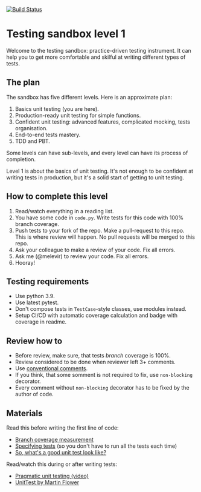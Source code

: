[![Build Status](https://travis-ci.org/katyaaa86/level_1.svg?branch=main)](https://travis-ci.org/katyaaa86/level_1)

# Testing sandbox level 1

Welcome to the testing sandbox: practice-driven testing instrument.
It can help you to get more comfortable and skilful at writing different
types of tests.

## The plan

The sandbox has five different levels. Here is an approximate plan:

1. Basics unit testing (you are here).
2. Production-ready unit testing for simple functions.
3. Confident unit testing: advanced features, complicated mocking, tests organisation.
4. End-to-end tests mastery.
5. TDD and PBT.

Some levels can have sub-levels, and every level can have its process of completion.

Level 1 is about the basics of unit testing.
It's not enough to be confident at writing tests in production,
but it's a solid start of getting to unit testing.

## How to complete this level

1. Read/watch everything in a reading list.
2. You have some code in `code.py`. Write tests for this code with 100% branch coverage.
3. Push tests to your fork of the repo. Make a pull-request to this repo. This is where review will happen. 
   No pull requests will be merged to this repo.
3. Ask your colleague to make a review of your code. Fix all errors.
4. Ask me (@melevir) to review your code. Fix all errors.
5. Hooray!

## Testing requirements

- Use python 3.9.
- Use latest pytest.
- Don't compose tests in `TestCase`-style classes, use modules instead.
- Setup CI/CD with automatic coverage calculation and badge with coverage in readme.

## Review how to

- Before review, make sure, that tests *branch* coverage is 100%.
- Review considered to be done when reviewer left 3+ comments.
- Use [conventional comments](https://conventionalcomments.org/).
- If you think, that some somment is not required to fix, use `non-blocking` decorator.
- Every comment without `non-blocking` decorator has to be fixed by the author of code.

## Materials

Read this before writing the first line of code:

- [Branch coverage measurement](https://coverage.readthedocs.io/en/coverage-5.5/branch.html)
- [Specifying tests](https://docs.pytest.org/en/stable/usage.html#specifying-tests-selecting-tests) (so you don't have to run all the tests each time)
- [So, what's a good unit test look like?](https://medium.com/chris-nielsen/so-whats-a-good-unit-test-look-like-71f750333ac0)

Read/watch this during or after writing tests:

- [Pragmatic unit testing (video)](https://www.youtube.com/watch?v=5iJWOPaNZDA)
- [UnitTest by Martin Flower](https://martinfowler.com/bliki/UnitTest.html)
